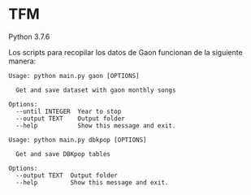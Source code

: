 # TFM

Python 3.7.6

Los scripts para recopilar los datos de Gaon funcionan de la siguiente manera:
```
Usage: python main.py gaon [OPTIONS]

  Get and save dataset with gaon monthly songs

Options:
  --until INTEGER  Year to stop
  --output TEXT    Output folder
  --help           Show this message and exit.
```

```
Usage: python main.py dbkpop [OPTIONS]

  Get and save DBKpop tables

Options:
  --output TEXT  Output folder
  --help         Show this message and exit.
```
